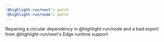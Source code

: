 ```yaml
---
'@highlight-run/next': patch
'@highlight-run/node': patch
---
```


Repairing a circular dependency in @highlight-run/node and a bad export from @highlight-run/next's Edge runtime support
